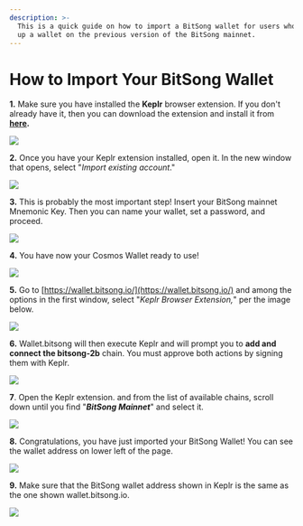 ```yaml
---
description: >-
  This is a quick guide on how to import a BitSong wallet for users who have set
  up a wallet on the previous version of the BitSong mainnet.
---
```


# How to Import Your BitSong Wallet

**1.** Make sure you have installed the **Keplr** browser extension. If you don't already have it, then you can download the extension and install it from [**here**](https://chrome.google.com/webstore/detail/keplr/dmkamcknogkgcdfhhbddcghachkejeap?hl=en)**.**

![](<../.gitbook/assets/Cattura (1).PNG>)

**2.** Once you have your Keplr extension installed, open it. In the new window that opens, select "_Import existing account_."

![](<../.gitbook/assets/Group 334-2.png>)

**3.** This is probably the most important step! Insert your BitSong mainnet Mnemonic Key. Then you can name your wallet, set a password, and proceed.&#x20;

![](<../.gitbook/assets/Group 335.png>)

**4.** You have now your Cosmos Wallet ready to use!

![](<../.gitbook/assets/Group 326.png>)

**5.** Go to [https://wallet.bitsong.io/](https://wallet.bitsong.io/) and among the options in the first window, select "_Keplr Browser Extension,_" per the image below.&#x20;

![](<../.gitbook/assets/Screenshot 2022-04-26 at 20.38.53.png>)

**6.** Wallet.bitsong will then execute Keplr and will prompt you to **add and connect the bitsong-2b** chain. You must approve both actions by signing them with Keplr.

![](<../.gitbook/assets/Group 490.png>)

**7**. Open the Keplr extension. and from the list of available chains, scroll down until you find "_**BitSong Mainnet**_" and select it.

![](<../.gitbook/assets/Group 327.png>)

**8.** Congratulations, you have just imported your BitSong Wallet! You can see the wallet address on lower left of the page.

![](<../.gitbook/assets/Group 491.png>)

**9.** Make sure that the BitSong wallet address shown in Keplr is the same as the one shown wallet.bitsong.io.

![](<../.gitbook/assets/Group 492.png>)
